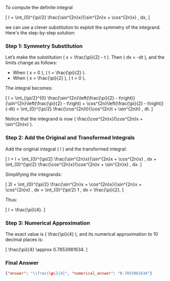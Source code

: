 To compute the definite integral 

\[
I = \int_{0}^{\pi/2} \frac{\sin^{2n}x}{\sin^{2n}x + \cos^{2n}x} \, dx,
\]

we can use a clever substitution to exploit the symmetry of the integrand. Here's the step-by-step solution:

### Step 1: Symmetry Substitution
Let’s make the substitution \( x = \frac{\pi}{2} - t \). Then \( dx = -dt \), and the limits change as follows:
- When \( x = 0 \), \( t = \frac{\pi}{2} \).
- When \( x = \frac{\pi}{2} \), \( t = 0 \).

The integral becomes:

\[
I = \int_{\pi/2}^{0} \frac{\sin^{2n}\left(\frac{\pi}{2} - t\right)}{\sin^{2n}\left(\frac{\pi}{2} - t\right) + \cos^{2n}\left(\frac{\pi}{2} - t\right)} (-dt) = \int_{0}^{\pi/2} \frac{\cos^{2n}t}{\cos^{2n}t + \sin^{2n}t} \, dt.
\]

Notice that the integrand is now \( \frac{\cos^{2n}x}{\cos^{2n}x + \sin^{2n}x} \). 

### Step 2: Add the Original and Transformed Integrals
Add the original integral \( I \) and the transformed integral:

\[
I + I = \int_{0}^{\pi/2} \frac{\sin^{2n}x}{\sin^{2n}x + \cos^{2n}x} \, dx + \int_{0}^{\pi/2} \frac{\cos^{2n}x}{\cos^{2n}x + \sin^{2n}x} \, dx.
\]

Simplifying the integrands:

\[
2I = \int_{0}^{\pi/2} \frac{\sin^{2n}x + \cos^{2n}x}{\sin^{2n}x + \cos^{2n}x} \, dx = \int_{0}^{\pi/2} 1 \, dx = \frac{\pi}{2}.
\]

Thus:

\[
I = \frac{\pi}{4}.
\]

### Step 3: Numerical Approximation
The exact value is \( \frac{\pi}{4} \), and its numerical approximation to 10 decimal places is:

\[
\frac{\pi}{4} \approx 0.7853981634.
\]

### Final Answer
```json
{"answer": "\\frac{\pi}{4}", "numerical_answer": "0.7853981634"}
```